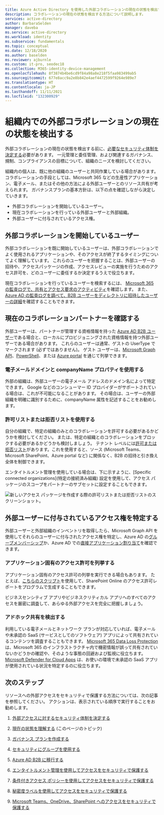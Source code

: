 ```yaml
---
title: Azure Active Directory を使用した外部コラボレーションの現在の状態を検出する
description: コラボレーションの現在の状態を検出する方法について説明します。
services: active-directory
author: BarbaraSelden
manager: daveba
ms.service: active-directory
ms.workload: identity
ms.subservice: fundamentals
ms.topic: conceptual
ms.date: 12/18/2020
ms.author: baselden
ms.reviewer: ajburnle
ms.custom: it-pro, seodec18
ms.collection: M365-identity-device-management
ms.openlocfilehash: 8f3874b4be6cd9f84a98a8e218f5faa983499ab5
ms.sourcegitcommit: 677e8acc9a2e8b842e4aef4472599f9264e989e7
ms.translationtype: HT
ms.contentlocale: ja-JP
ms.lasthandoff: 11/11/2021
ms.locfileid: "132300929"
---
```

# <a name="discover-the-current-state-of-external-collaboration-in-your-organization"></a>組織内での外部コラボレーションの現在の状態を検出する

外部コラボレーションの現在の状態を検出する前に、[必要なセキュリティ体制を決定する](1-secure-access-posture.md)必要があります。 一元管理と委任管理、および関連するガバナンス、規制、コンプライアンスの目標について、組織のニーズを検討してください。

組織内の個人は、既に他の組織のユーザーと共同作業している場合があります。 コラボレーションの手段としては、Microsoft 365 などの生産性アプリケーション、電子メール、またはその他の方法による外部ユーザーとのリソース共有が考えられます。 ガバナンスプランの基本方針は、以下の点を確認しながら決定していきます。

* 外部コラボレーションを開始しているユーザー。
* 現在コラボレーションを行っている外部ユーザーと外部組織。
* 外部ユーザーに付与されているアクセス権。

## <a name="users-initiating-external-collaboration"></a>外部コラボレーションを開始しているユーザー

外部コラボレーションを既に開始しているユーザーは、外部コラボレーションでよく使用されるアプリケーションや、そのアクセスが終了するタイミングについてよく理解しています。 これらのユーザーを把握することは、外部ユーザーの招待や、アクセスパッケージの作成、アクセスレビューの実施を行うためのアクセス許可を、どのユーザーに委任するか決定するうえで役立ちます。

現在コラボレーションを行っているユーザーを検索するには、 [Microsoft 365 の監査ログで、共有とアクセス要求のアクティビティ](/microsoft-365/compliance/search-the-audit-log-in-security-and-compliance#sharing-and-access-request-activities)を確認します。 また、 [Azure AD の監査ログを調べて、B2B ユーザーをディレクトリに招待したユーザーの詳細](../external-identities/auditing-and-reporting.md)を確認することもできます。

## <a name="find-current-collaboration-partners"></a>現在のコラボレーションパートナーを確認する

外部ユーザーは、パートナーが管理する資格情報を持った [Azure AD B2B ユーザー](../external-identities/what-is-b2b.md)である場合と、ローカルにプロビジョニングされた資格情報を持つ外部ユーザーである場合があります。 これらのユーザーは通常、ゲストの UserType でマークされます (必ずではありません)。 ゲスト ユーザーは、[Microsoft Graph API](/graph/api/user-list?tabs=http)、[PowerShell](/graph/api/user-list?tabs=http)、または [Azure portal](../enterprise-users/users-bulk-download.md) を通じて列挙できます。

### <a name="use-email-domains-and-companyname-property"></a>電子メールドメインと companyName プロパティを使用する

外部の組織は、外部ユーザーの電子メール アドレスのドメイン名によって特定できます。 Google などのコンシューマー ID プロバイダーがサポートされている場合は、これが不可能になることがあります。 その場合は、ユーザーの外部組織を明確に識別するために、companyName 属性を記述することをお勧めします。

### <a name="use-allow-or-deny-lists"></a>許可リストまたは拒否リストを使用する

自分の組織で、特定の組織のみとのコラボレーションを許可する必要があるかどうかを検討してください。 または、特定の組織とのコラボレーションをブロックする必要があるかどうかも検討しましょう。 テナント レベルには[許可または拒否リスト](../external-identities/allow-deny-list.md)があります。これを使用すると、ソース (Microsoft Teams、Microsoft SharePoint、Azure portal など) に関係なく、B2B の招待と引き換え全体を制御できます。

エンタイトルメント管理を使用している場合は、下に示すように、[Specific connected organizations]\(特定の接続済み組織\) 設定を使用して、アクセス パッケージのスコープをパートナーのサブセットに設定することもできます。

![新しいアクセス パッケージを作成する際の許可リストまたは拒否リストのスクリーンショット。](media/secure-external-access/2-new-access-package.png)

## <a name="find-access-being-granted-to-external-users"></a>外部ユーザーに付与されているアクセス権を特定する

外部ユーザーと外部組織のインベントリを取得したら、Microsoft Graph API を使用してそれらのユーザーに付与されたアクセス権を特定し、Azure AD の[グループメンバーシップ](/graph/api/resources/groups-overview)か、Azure AD での[直接アプリケーション割り当て](/graph/api/resources/approleassignment)を確認できます。

### <a name="enumerate-application-specific-permissions"></a>アプリケーション固有のアクセス許可を列挙する

アプリケーション固有のアクセス許可の列挙を実行できる場合もあります。 たとえば、[こちらのスクリプト](https://gallery.technet.microsoft.com/office/SharePoint-Online-c9ec4f64)を使用して、SharePoint Online のアクセス許可レポートをプログラムで生成することもできます。

ビジネスセンシティブ アプリやビジネスクリティカル アプリへのすべてのアクセスを厳密に調査して、あらゆる外部アクセスを完全に把握しましょう。

### <a name="detect-ad-hoc-sharing"></a>アドホック共有を検出する

利用している電子メールとネットワーク プランが対応していれば、電子メールや未承認の SaaS (サービスとしてのソフトウェア) アプリによって共有されているコンテンツを調査することもできます。 [Microsoft 365 Data Loss Protection](/microsoft-365/compliance/data-loss-prevention-policies) は、Microsoft 365 のインフラストラクチャ内で機密情報が誤って共有されていないかどうかの確認や、そのような事態の回避および監視に役立ちます。 [Microsoft Defender for Cloud Apps](https://www.microsoft.com/microsoft-365/enterprise-mobility-security/cloud-app-security) は、お使いの環境で未承認の SaaS アプリが使用されている状況を特定するのに役立ちます。

## <a name="next-steps"></a>次のステップ

リソースへの外部アクセスをセキュリティで保護する方法については、次の記事を参照してください。 アクションは、表示されている順序で実行することをお勧めします。

1. [外部アクセスに対するセキュリティ体制を決定する](1-secure-access-posture.md)

2. [現在の状態を理解する](2-secure-access-current-state.md) (このページのトピック)

3. [ガバナンス プランを作成する](3-secure-access-plan.md)

4. [セキュリティにグループを使用する](4-secure-access-groups.md)

5. [Azure AD B2B に移行する](5-secure-access-b2b.md)

6. [エンタイトルメント管理を使用してアクセスをセキュリティで保護する](6-secure-access-entitlement-managment.md)

7. [条件付きアクセス ポリシーを使用してアクセスをセキュリティで保護する](7-secure-access-conditional-access.md)

8. [秘密度ラベルを使用してアクセスをセキュリティで保護する](8-secure-access-sensitivity-labels.md)

9. [Microsoft Teams、OneDrive、SharePoint へのアクセスをセキュリティで保護する](9-secure-access-teams-sharepoint.md)
